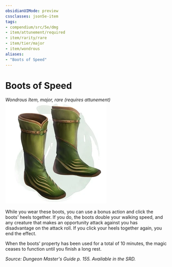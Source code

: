 ```yaml
---
obsidianUIMode: preview
cssclasses: json5e-item
tags:
- compendium/src/5e/dmg
- item/attunement/required
- item/rarity/rare
- item/tier/major
- item/wondrous
aliases: 
- "Boots of Speed"
---
```

# Boots of Speed
*Wondrous Item, major, rare (requires attunement)*  
![](https://raw.githubusercontent.com/5etools-mirror-2/5etools-img/main/items/DMG/Boots%20of%20Speed.webp#right)  


While you wear these boots, you can use a bonus action and click the boots' heels together. If you do, the boots double your walking speed, and any creature that makes an opportunity attack against you has disadvantage on the attack roll. If you click your heels together again, you end the effect.

When the boots' property has been used for a total of 10 minutes, the magic ceases to function until you finish a long rest.

*Source: Dungeon Master's Guide p. 155. Available in the SRD.*